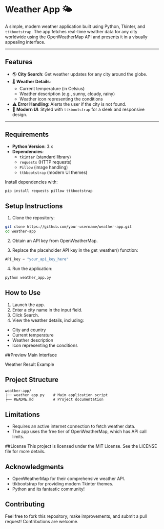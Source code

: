 # Weather App 🌤️

A simple, modern weather application built using Python, Tkinter, and `ttkbootstrap`. The app fetches real-time weather data for any city worldwide using the OpenWeatherMap API and presents it in a visually appealing interface.

---

## Features

- 🌎 **City Search**: Get weather updates for any city around the globe.
- 🌡️ **Weather Details**:
  - Current temperature (in Celsius)
  - Weather description (e.g., sunny, cloudy, rainy)
  - Weather icon representing the conditions
- ⚠️ **Error Handling**: Alerts the user if the city is not found.
- 🎨 **Modern UI**: Styled with `ttkbootstrap` for a sleek and responsive design.

---

## Requirements

- **Python Version**: 3.x
- **Dependencies**:
  - `tkinter` (standard library)
  - `requests` (HTTP requests)
  - `Pillow` (image handling)
  - `ttkbootstrap` (modern UI themes)

Install dependencies with:
```bash
pip install requests pillow ttkbootstrap
```

## Setup Instructions
1. Clone the repository:

```bash
git clone https://github.com/your-username/weather-app.git
cd weather-app
```
2. Obtain an API key from OpenWeatherMap.

3. Replace the placeholder API key in the get_weather() function:
```python
API_key = "your_api_key_here"
```
4. Run the application:
```bash
python weather_app.py
```
## How to Use
1. Launch the app.
2. Enter a city name in the input field.
3. Click Search.
4. View the weather details, including:
- City and country
- Current temperature
- Weather description
- Icon representing the conditions

##Preview
Main Interface

Weather Result Example

## Project Structure
```
weather-app/
├── weather_app.py    # Main application script
├── README.md         # Project documentation

```

## Limitations
- Requires an active internet connection to fetch weather data.
- The app uses the free tier of OpenWeatherMap, which has API call limits.

##License
This project is licensed under the MIT License. See the LICENSE file for more details.

## Acknowledgments
- OpenWeatherMap for their comprehensive weather API.
- ttkbootstrap for providing modern Tkinter themes.
- Python and its fantastic community!

## Contributing
Feel free to fork this repository, make improvements, and submit a pull request! Contributions are welcome.

